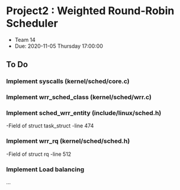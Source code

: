 # Project2 : Weighted Round-Robin Scheduler
- Team 14
- Due: 2020-11-05 Thursday 17:00:00

## To Do
### Implement syscalls (kernel/sched/core.c)
### Implement wrr_sched_class (kernel/sched/wrr.c)
### Implement sched_wrr_entity (include/linux/sched.h)
-Field of struct task_struct
-line 474

### Implement wrr_rq (kernel/sched/sched.h)
-Field of struct rq
-line 512

### Implement Load balancing
...
